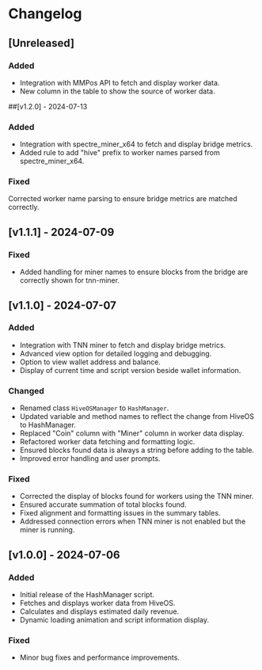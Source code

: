 # Changelog

## [Unreleased]
### Added
- Integration with MMPos API to fetch and display worker data.
- New column in the table to show the source of worker data.

##[v1.2.0] - 2024-07-13
### Added
- Integration with spectre_miner_x64 to fetch and display bridge metrics.
- Added rule to add "hive" prefix to worker names parsed from spectre_miner_x64.

### Fixed
Corrected worker name parsing to ensure bridge metrics are matched correctly.

## [v1.1.1] - 2024-07-09
### Fixed
- Added handling for miner names to ensure blocks from the bridge are correctly shown for tnn-miner.
  
## [v1.1.0] - 2024-07-07
### Added
- Integration with TNN miner to fetch and display bridge metrics.
- Advanced view option for detailed logging and debugging.
- Option to view wallet address and balance.
- Display of current time and script version beside wallet information.

### Changed
- Renamed class `HiveOSManager` to `HashManager`.
- Updated variable and method names to reflect the change from HiveOS to HashManager.
- Replaced "Coin" column with "Miner" column in worker data display.
- Refactored worker data fetching and formatting logic.
- Ensured blocks found data is always a string before adding to the table.
- Improved error handling and user prompts.

### Fixed
- Corrected the display of blocks found for workers using the TNN miner.
- Ensured accurate summation of total blocks found.
- Fixed alignment and formatting issues in the summary tables.
- Addressed connection errors when TNN miner is not enabled but the miner is running.

## [v1.0.0] - 2024-07-06
### Added
- Initial release of the HashManager script.
- Fetches and displays worker data from HiveOS.
- Calculates and displays estimated daily revenue.
- Dynamic loading animation and script information display.

### Fixed
- Minor bug fixes and performance improvements.
